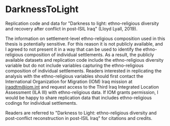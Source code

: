 # DarknessToLight
Replication code and data for "Darkness to light: ethno-religious diversity and recovery after conflict in post-ISIL Iraq" (Lloyd Lyall, 2019).

The information on settlement-level ethno-religious composition used in this thesis is potentially sensitive. For this reason it is not publicly available, and I agreed to not present it in a way that can be used to identify the ethno-religious composition of individual settlements. As a result, the publicly available datasets and replication code include the ethno-religious diversity variable but do not include variables capturing the ethno-religious composition of individual settlements. Readers interested in replicating the analysis with the ethno-religious variables should first contact the International Organization for Migration (IOM) Iraq mission at iraqdtm@iom.int and request access to the Third Iraq Integrated Location Assessment (ILA III) with ethno-religious data. If IOM grants permission, I would be happy to share replication data that includes ethno-religious codings for individual settlements. 

Readers are referred to "Darkness to Light: ethno-religious diversity and post-conflict reconstruction in post-ISIL Iraq" for citations and credits. 
